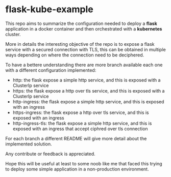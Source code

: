 # flask-kube-example

This repo aims to summarize the configuration needed to deploy a **flask** application in a docker container and then orchestrated with a **kubernetes** cluster. 

More in details the interesting objective of the repo is to expose a flask service with a secured connection with TLS, this can be obtained in multiple ways depending on where the connection need to be deciphered. 

To have a bettere understanding there are more branch available each one with a different configuration implemented:
- http: the flask expose a simple http service, and this is exposed with a ClusterIp service
- https: the flask expose a http over tls service, and this is exposed with a ClusterIp service
- http-ingress: the flask expose a simple http service, and this is exposed with an ingress
- https-ingress: the flask expose a http over tls service, and this is exposed with an ingress
- http-ingress-tls: the flask expose a simple http service, and this is exposed with an ingress that accept ciphred over tls connection

For each branch a different README will give more detail about the implemented solution. 

Any contribute or feedback is appreciated. 

Hope this will be useful at least to some noob like me that faced this trying to deploy some simple application in a non-production environment. 
